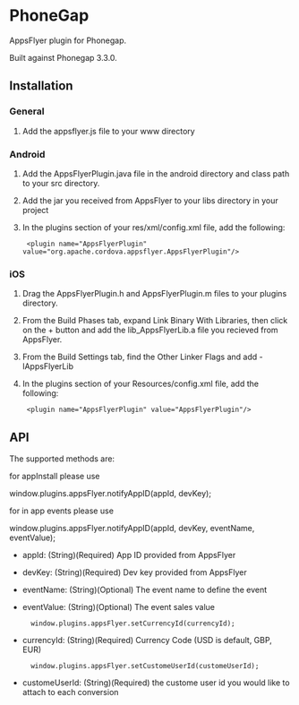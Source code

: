# PhoneGap

AppsFlyer plugin for Phonegap. 

Built against Phonegap 3.3.0.

## Installation

### General

1. Add the appsflyer.js file to your www directory

### Android

1. Add the AppsFlyerPlugin.java file in the android directory and class path to your src directory.

2. Add the jar you received from AppsFlyer to your libs directory in your project

3. In the plugins section of your res/xml/config.xml file, add the following:
	
		<plugin name="AppsFlyerPlugin" value="org.apache.cordova.appsflyer.AppsFlyerPlugin"/>

### iOS

1. Drag the AppsFlyerPlugin.h and AppsFlyerPlugin.m files to your plugins directory. 

2. From the Build Phases tab, expand Link Binary With Libraries, then click on the + button and add the lib_AppsFlyerLib.a file you recieved from AppsFlyer.

3. From the Build Settings tab, find the Other Linker Flags and add -lAppsFlyerLib

4. In the plugins section of your Resources/config.xml file, add the following:

        <plugin name="AppsFlyerPlugin" value="AppsFlyerPlugin"/>
        
## API

The supported methods are:

for appInstall please use

window.plugins.appsFlyer.notifyAppID(appId, devKey);

for in app events please use

window.plugins.appsFlyer.notifyAppID(appId, devKey, eventName, eventValue);
		
- appId: (String)(Required) App ID provided from AppsFlyer

- devKey: (String)(Required) Dev key provided from AppsFlyer 

- eventName: (String)(Optional) The event name to define the event

- eventValue: (String)(Optional) The event sales value

		window.plugins.appsFlyer.setCurrencyId(currencyId);
- currencyId: (String)(Required) Currency Code (USD is default, GBP, EUR)		
		
		window.plugins.appsFlyer.setCustomeUserId(customeUserId);
- customeUserId: (String)(Required) the custome user id you would like to attach to each conversion
